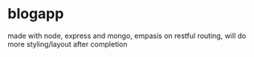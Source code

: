 # blogapp
made with node, express and mongo,
empasis on restful routing,
will do more styling/layout after completion
